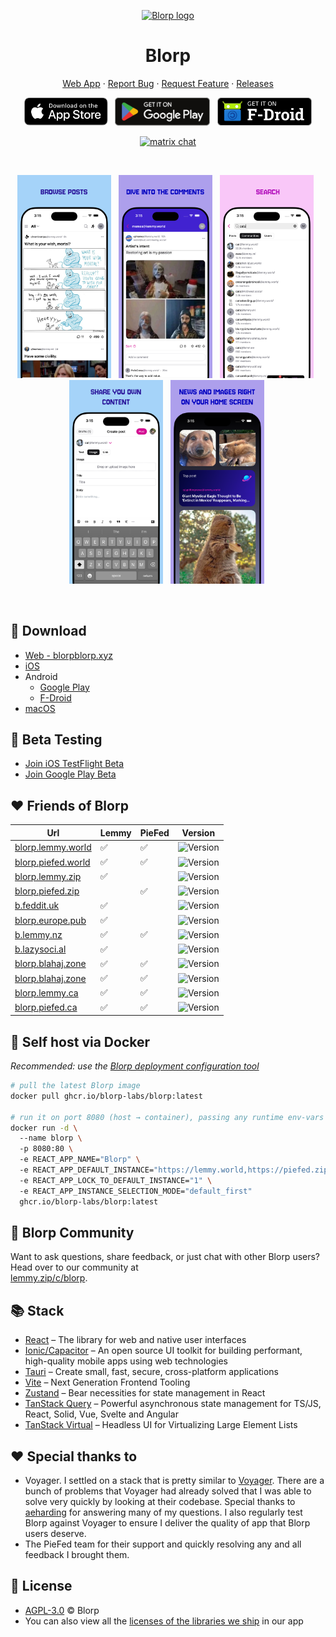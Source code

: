<p align="center">
  <a href="https://blorpblorp.xyz/" target="_blank" rel="noopener noreferrer">
    <img width="185" height="120" src="https://github.com/user-attachments/assets/2aee1810-2d98-461a-989d-3282a2b93a2e" alt="Blorp logo">
  </a>
  <h1 align="center">Blorp</h1>
</p>

<p align="center">
<a href="https://blorpblorp.xyz/" target="_blank" rel="noopener noreferrer">Web App</a> · <a href="https://github.com/Blorp-Labs/blorp/issues/new?assignees=&labels=bug&projects=&template=bug_report.md&title=">Report Bug</a> · <a href="https://github.com/Blorp-Labs/blorp/issues/new?assignees=&labels=enhancement&projects=&template=feature_request.md&title=">Request Feature</a> · <a href="https://github.com/Blorp-Labs/blorp/releases">Releases</a>
</p>

<p align="center">
&nbsp;<a href="https://apps.apple.com/us/app/blorp-for-lemmy/id6739925430"><img src="public/badges/ios.svg" height="45"></a>&nbsp;
&nbsp;<a href="https://play.google.com/store/apps/details?id=xyz.blorpblorp.app"><img src="public/badges/play.svg" height="45"></a>&nbsp;
&nbsp;<a href="https://f-droid.org/en/packages/xyz.blorpblorp.app/"><img src="public/badges/fdroid.png" height="45"></a>&nbsp;
</p>
<p align="center">
  <a href="https://matrix.to/#/#blorp:matrix.org"><img src="https://img.shields.io/badge/chat-matrix-blue?style=flat-square&logo=matrix" alt="matrix chat"></a>
</p>
<br/>

<p align="center">
 &nbsp;<img src="public/screenshots/iphone-1.png" width="150">&nbsp;
 &nbsp;<img src="public/screenshots/iphone-2.png" width="150">&nbsp;
 &nbsp;<img src="public/screenshots/iphone-3.png" width="150">&nbsp;
 &nbsp;<img src="public/screenshots/iphone-4.png" width="150">&nbsp;
 &nbsp;<img src="public/screenshots/iphone-5.png" width="150">&nbsp;
</p>
<br/>

## 🚀 Download

* [Web - blorpblorp.xyz](https://blorpblorp.xyz)
* [iOS](https://apps.apple.com/us/app/blorp-for-lemmy/id6739925430)
* Android
    * [Google Play](https://play.google.com/store/apps/details?id=xyz.blorpblorp.app)
    * [F-Droid](https://f-droid.org/en/packages/xyz.blorpblorp.app/)
* [macOS](https://github.com/Blorp-Labs/blorp/releases/latest)

## 🧪 Beta Testing

* [Join iOS TestFlight Beta](https://testflight.apple.com/join/T2pYyShr)
* [Join Google Play Beta](https://play.google.com/apps/testing/xyz.blorpblorp.app)

## ❤️ Friends of Blorp
| Url | Lemmy | PieFed | Version |
|-----|-----|-----|----|
| [blorp.lemmy.world](https://blorp.lemmy.world) | ✅ | ✅ | ![Version](https://img.shields.io/badge/dynamic/json?url=https://blorp.lemmy.world/package.json&query=%24.version&label=&cacheSeconds=300) |
| [blorp.piefed.world](https://blorp.piefed.world) | ✅ | ✅ | ![Version](https://img.shields.io/badge/dynamic/json?url=https://blorp.piefed.world/package.json&query=%24.version&label=&cacheSeconds=300) |
| [blorp.lemmy.zip](https://blorp.lemmy.zip) | ✅ || ![Version](https://img.shields.io/badge/dynamic/json?url=https://blorp.lemmy.zip/package.json&query=%24.version&label=&cacheSeconds=300) |
| [blorp.piefed.zip](https://blorp.piefed.zip) || ✅ | ![Version](https://img.shields.io/badge/dynamic/json?url=https://blorp.piefed.zip/package.json&query=%24.version&label=&cacheSeconds=300) |
| [b.feddit.uk](https://b.feddit.uk) | ✅ || ![Version](https://img.shields.io/badge/dynamic/json?url=https://b.feddit.uk/package.json&query=%24.version&label=&cacheSeconds=300) |
| [blorp.europe.pub](https://blorp.europe.pub) | ✅ || ![Version](https://img.shields.io/badge/dynamic/json?url=https://blorp.europe.pub/package.json&query=%24.version&label=&cacheSeconds=300) |
| [b.lemmy.nz](https://b.lemmy.nz/) | ✅ | ✅ | ![Version](https://img.shields.io/badge/dynamic/json?url=https://b.lemmy.nz/package.json&query=%24.version&label=&cacheSeconds=300) |
| [b.lazysoci.al](https://b.lazysoci.al) | ✅ || ![Version](https://img.shields.io/badge/dynamic/json?url=https://b.lazysoci.al/package.json&query=%24.version&label=&cacheSeconds=300) |
| [blorp.blahaj.zone](https://blorp.blahaj.zone) | ✅ |✅| ![Version](https://img.shields.io/badge/dynamic/json?url=https://blorp.blahaj.zone/package.json&query=%24.version&label=&cacheSeconds=300) |
| [blorp.blahaj.zone](https://blorp.blahaj.zone) | ✅ |✅| ![Version](https://img.shields.io/badge/dynamic/json?url=https://blorp.blahaj.zone/package.json&query=%24.version&label=&cacheSeconds=300) |
| [blorp.lemmy.ca](https://blorp.lemmy.ca) | ✅ |✅| ![Version](https://img.shields.io/badge/dynamic/json?url=https://blorp.lemmy.ca/package.json&query=%24.version&label=&cacheSeconds=300) |
| [blorp.piefed.ca](https://blorp.piefed.ca) | ✅ |✅| ![Version](https://img.shields.io/badge/dynamic/json?url=https://blorp.piefed.ca/package.json&query=%24.version&label=&cacheSeconds=300) |

## 🐳 Self host via Docker

*Recommended: use the [Blorp deployment configuration tool](https://deploy.blorpblorp.xyz/)*

```bash
# pull the latest Blorp image
docker pull ghcr.io/blorp-labs/blorp:latest

# run it on port 8080 (host → container), passing any runtime env‑vars you need
docker run -d \ 
  --name blorp \ 
  -p 8080:80 \ 
  -e REACT_APP_NAME="Blorp" \ 
  -e REACT_APP_DEFAULT_INSTANCE="https://lemmy.world,https://piefed.zip" \ 
  -e REACT_APP_LOCK_TO_DEFAULT_INSTANCE="1" \ 
  -e REACT_APP_INSTANCE_SELECTION_MODE="default_first"  
  ghcr.io/blorp-labs/blorp:latest
```

## 💬 Blorp Community

Want to ask questions, share feedback, or just chat with other Blorp users? Head over to our community at  
[lemmy.zip/c/blorp](https://lemmy.zip/c/blorp).

## 📚 Stack

* [React](https://react.dev/) – The library for web and native user interfaces
* [Ionic/Capacitor](https://ionicframework.com/docs/) – An open source UI toolkit for building performant, high-quality mobile apps using web technologies
* [Tauri](https://tauri.app/) – Create small, fast, secure, cross-platform applications
* [Vite](https://vite.dev/) – Next Generation Frontend Tooling
* [Zustand](https://github.com/pmndrs/zustand/) – Bear necessities for state management in React
* [TanStack Query](https://tanstack.com/query/docs) – Powerful asynchronous state management for TS/JS, React, Solid, Vue, Svelte and Angular
* [TanStack Virtual](https://tanstack.com/virtual/latest) – Headless UI for Virtualizing Large Element Lists

## ❤️ Special thanks to 

* Voyager. I settled on a stack that is pretty similar to [Voyager](https://github.com/aeharding/voyager). There are a bunch of problems that Voyager had already solved that I was able to solve very quickly by looking at their codebase. Special thanks to [aeharding](https://github.com/aeharding) for answering many of my questions. I also regularly test Blorp against Voyager to ensure I deliver the quality of app that Blorp users deserve.
* The PieFed team for their support and quickly resolving any and all feedback I brought them.

## 📄 License

* [AGPL-3.0](https://github.com/Blorp-Labs/blorp/blob/main/LICENSE) © Blorp
* You can also view all the [licenses of the libraries we ship](https://github.com/Blorp-Labs/blorp/blob/main/THIRD-PARTY-NOTICES.md) in our app
